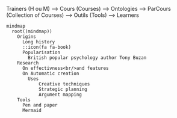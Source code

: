 Trainers (H ou M) --> Cours (Courses) --> Ontologies --> ParCours (Collection of Courses) --> Outils (Tools) --> Learners

```mermaid
mindmap
  root((mindmap))
    Origins
      Long history
      ::icon(fa fa-book)
      Popularisation
        British popular psychology author Tony Buzan
    Research
      On effectivness<br/>and features
      On Automatic creation
        Uses
            Creative techniques
            Strategic planning
            Argument mapping
    Tools
      Pen and paper
      Mermaid

```
